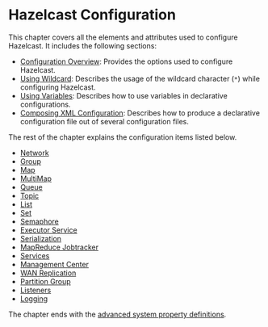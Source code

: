 

# Hazelcast Configuration

This chapter covers all the elements and attributes used to configure Hazelcast. It includes the following sections:

- [Configuration Overview](#configuration-overview): Provides the options used to configure Hazelcast.
- [Using Wildcard](#using-wildcard): Describes the usage of the wildcard character (`*`) while configuring Hazelcast.
- [Using Variables](#using-variables): Describes how to use variables in declarative configurations.
- [Composing XML Configuration](#composing-xml-configuration): Describes how to produce a declarative configuration file out of several configuration files.


The rest of the chapter explains the configuration items listed below.

- [Network](#network-configuration) 
- [Group](#group-configuration)
- [Map](#map-configuration)
- [MultiMap](#multimap-configuration)
- [Queue](#queue-configuration)
- [Topic](#topic-configuration)
- [List](#list-configuration)
- [Set](#set-configuration)
- [Semaphore](#semaphore-configuration)
- [Executor Service](#executor-service-configuration)
- [Serialization](#serialization-configuration)
- [MapReduce Jobtracker](#mapreduce-jobtracker-configuration)
- [Services](#services-configuration)
- [Management Center](#management-center-configuration)
- [WAN Replication](#wan-replication-configuration)
- [Partition Group](#partition-group-configuration)
- [Listeners](#listener-configurations)
- [Logging](#logging-configuration)


The chapter ends with the [advanced system property definitions](#advanced-configuration-properties).




